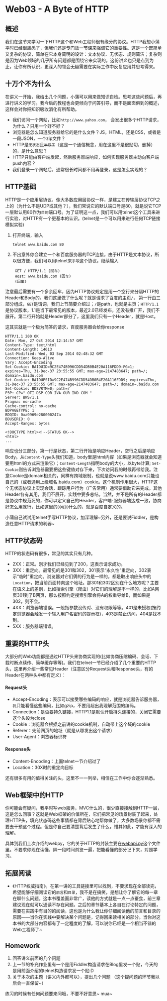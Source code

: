 # Web03 - A Byte of HTTP

## 概述
我们在这节来学习一下HTTP这个和Web工程师很有缘分的协议。HTTP我想小蒲平时已经很熟悉了，但我们还是专门放一节课来强调它的重要性。这是一个既简单又复杂的协议，简单在它本身简明的设计：文本协议、无状态、规则简洁；复杂则是因为Web领域的几乎所有问题都是围绕它来实现的。这份讲义也只是点到为止，让你有所认识，更深入的领会无疑需要在实际工作中反复应用并思考得来。


## 十万个不为什么
在讲义一开始，我给出几个问题，小蒲可以用来做知识自检。思考这些问题后，再进行讲义的学习。我今后的教程也会更倾向于问答引导，而不是面面俱到的概述，这样会对你把知识吸收消化有所帮助。

+ 我们访问一个网站，比如`http://www.yahoo.com`， 会发出很多个HTTP请求，为什么？只用一个好不好？
+ 浏览器是怎么知道服务器给它的是什么文件？JS，HTML，还是CSS，或者是一段JSON，一个zip文件？
+ HTTP是`无状态`且~~`半双工`~~（这是一个通信概念，用在这里不是很贴切，删掉）的，是什么意思？
+ HTTP只能由客户端发起，然后服务器端响应，如何实现服务器主动向客户端push内容？
+ 我们登录一个网站后，通常很长时间都不用再登录，这是怎么实现的？


## HTTP基础
HTTP是一个应用层协议，像大多数应用层协议一样，是建立在传输层协议TCP之上的（为什么不是UDP或其他？），我们常说它的默认端口号是80，就是说它TCP一层默认用80作为`目的`端口号。为了证明这一点，我们可以用telnet这个工具来进行实验，对HTTP有一个更基本的认识。(telnet是一个可以用来进行任何TCP链接模拟实验)

1. 打开终端，输入
    
    `telnet www.baidu.com 80`

2. 不出意外你会建立一个和百度服务器的TCP连接，由于HTTP是文本协议，所以很方便，我们可以用telnet来`手写`这个协议，继续输入

        GET / HTTP/1.1 (回车)
        Host: www.baidu.com (回车)
        (回车)

注意最后需要有一个多余回车，因为HTTP协议规定是用一个空行来分隔HTTP的Header和Body的。我们这里做了什么呢？就是请求了百度的主页`/`，
第一行由三部分组成，`GET`是谓词，我们上节简要介绍过；`/`是path，也就是主页；`HTTP/1.1`是协议版本，1.1是当下最常见的版本，最近2.0已经发布，还没有推广开，我们不展开。第二行开始就是Header部分了，这里我们只有一个Header，就是Host。

这其实就是一个极为简答的请求，百度服务器会给你response

    HTTP/1.1 200 OK
    Date: Mon, 27 Oct 2014 12:14:57 GMT
    Content-Type: text/html
    Content-Length: 14613
    Last-Modified: Wed, 03 Sep 2014 02:48:32 GMT
    Connection: Keep-Alive
    Vary: Accept-Encoding
    Set-Cookie: BAIDUID=9C2E474B996CDD54DB0B4E20A116FDD9:FG=1; expires=Thu, 31-Dec-37 23:55:55 GMT; max-age=2147483647; path=/; domain=.baidu.com
    Set-Cookie: BAIDUPSID=9C2E474B996CDD54DB0B4E20A116FDD9; expires=Thu, 31-Dec-37 23:55:55 GMT; max-age=2147483647; path=/; domain=.baidu.com
    Set-Cookie: BDSVRTM=0; path=/
    P3P: CP=" OTI DSP COR IVA OUR IND COM "
    Server: BWS/1.1
    Pragma: no-cache
    Cache-control: no-cache
    BDPAGETYPE: 1
    BDQID: 0xa9969e280000247a
    BDUSERID: 0
    Accept-Ranges: bytes

    <!DOCTYPE html><!--STATUS OK-->
    <html>
    ...

响应也分三部分，第一行是状态，第二行开始是响应Header，空行之后是响应Body。从`Content-Type`头我们知道，body里是html内容（如果是浏览器就会知道要用html的方式来渲染它）；`Content-Length`指明body的大小，以byte计算; `Set-Cookie`则告诉浏览器需要把这些键值对存下来，下次访问我的时候再带给我。注意Cookie是domain相关的，同样有跨域限制，也就是说www.baidu.com只能设自己的（或者通用上级域名.baidu.com）cookie。这个机制作用很大，HTTP这个无状态协议上实现会话，跟踪用户行为（广告常用）通常要借助它来完成。其他Header各有其用，我们不展开，实践中要多总结。当然，并不是所有的Header都是协议中规范死的，你可以定义自己的Header，客户端-服务器端达成一致，协商好怎么用就行，比如这里的`BDQID`什么的，就是百度自定义的。

小蒲自己试试用telnet手写HTTP协议，加深理解~另外，还是要说Fiddler，是构造任意HTTP请求的利器~

## HTTP状态码
HTTP的状态码有很多，常见的其实只有几种。

+ 2XX：正常。刚才我们已经见到了200，这表示请求成功。
+ 3XX：重定向。最常见的是301和302，301表示“永久性”重定向，302表示“临时”重定向。浏览器对它们俩的行为是一样的，都是取出响应头中的`Location`，把当前页面转向这个地址。那301和302区别在什么地方呢？主要在语义上的差别，比如搜索引擎（爬虫）对它们的理解是不一样的，比如A网页301到了B网页，那么按照约定搜索引擎会将A的权重导给B，而如果是302，则不会。
+ 4XX：浏览器端错误。一般指参数没传对、没有权限等等。401是未授权(按约定浏览器会触发一个输入用户名密码的提示框)，403是禁止访问，404是找不到。
+ 5XX：服务器端错误。

## 重要的HTTP头
大部分的Web功能都是通过HTTP头来协商实现的(比如协商压缩编码、会话、下载时断点续传、简单缓存等等)。我们在telnet一节已经介绍了几个重要的HTTP头，这里再介绍一些常见Header（注意区分Request头和Response头，有的Header在两种头中都有定义）：

#### Request头
+ Accept-Encoding：表示可以接受哪些编码的响应，就是浏览器告诉服务器，`我`只能看懂这些编码，比如gzip，不要用超出我理解范围的编码。
+ Connection：是否要持久链接，HTTP1.1是默认开启持久连接的，关闭它需要这个头设为close
+ Cookie：浏览器会根据之前讲的cookie机制，自动带上这个域的cookie
+ Referer：先前网页的地址（就是从哪发出这个请求）
+ User-Agent：浏览器标识符

#### Response头
+ Content-Encoding：上面telnet一节介绍过了
+ Location：30X时的重定向目标

还有很多有用的值得关注的头，这里不一一列举，相信在工作中你会逐渐熟悉。

## Web框架中的HTTP
你可能会有疑问，我平时写web服务，MVC什么的，很少直接接触到HTTP一层，这是怎么回事？这就是Web框架的价值所在，它们把常见的场景封装了起来，处理HTTP头，填充状态码这些事情都在背后贴心地帮你做了，大多数场景你都不需要去干预这个过程。但是你自己要清楚背后发生了什么，惟其如此，才能有深入的理解。

具体到我们上次介绍的webpy，它的关于HTTP的封装主要在[webapi.py](../../vendor/webpy/web/webapi.py)这个文件里。不要求你现在读懂，隔一段时间浏览一遍，把能看懂的部分记下来，对照学习。

## 拓展阅读

+ 《HTTP权威指南》，在第一讲的工具链接里可以找到，不要求现在全部读完，希望能够仔细阅读它的`前言`和`目录`，我不是在搞笑，是想让你了解它的每一章在聊什么问题。这本书覆盖面非常广，读他的方式就是一点一点蚕食，前三章建议现在就可以通读不存在问题。之后的章节基本上各自在讨论特定的问题，需要在实践中有目的的阅读，这也是为什么我让你仔细阅读他的前言和目录的原因——当你在实践中要解决某个问题是，记得回来读相关的部分。当你对这本书的大部分内容都有了一定程度的了解，可以说你已经是一个相当不错的Web工程师了~

## Homework
1. 回答讲义前面的几个问题
2. 上一节的补充作业里有一个是用Fiddler构造请求在Blog里发一个贴，今天的是用前面介绍的telnet构造请求发一个贴:D
3. 关于本次的主题（讲义内外都可以），提出几个问题 （这个提问题的环节我以后会一直保留~）

练习的时候有任何问题要来问哦，不要不好意思~ mua~

